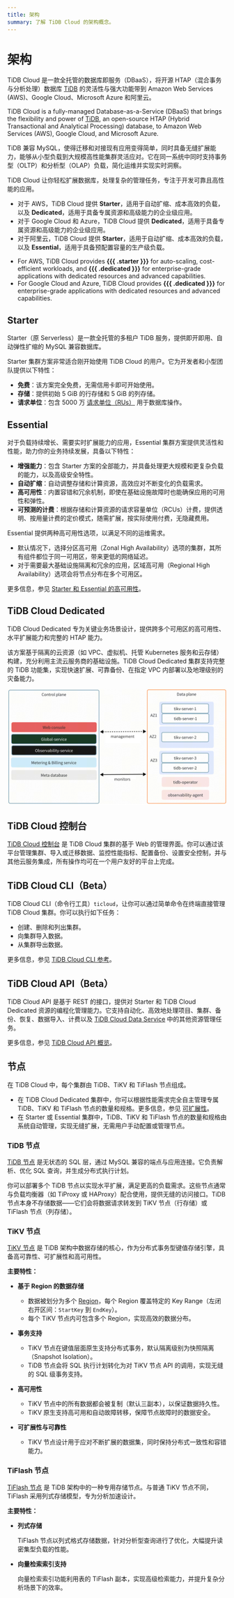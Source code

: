 ```yaml
---
title: 架构
summary: 了解 TiDB Cloud 的架构概念。
---
```


# 架构

<CustomContent language="en,zh">

TiDB Cloud 是一款全托管的数据库即服务（DBaaS），将开源 HTAP（混合事务与分析处理）数据库 [TiDB](https://docs.pingcap.com/tidb/stable/overview) 的灵活性与强大功能带到 Amazon Web Services (AWS)、Google Cloud、Microsoft Azure 和阿里云。

</CustomContent>

<CustomContent language="ja">

TiDB Cloud is a fully-managed Database-as-a-Service (DBaaS) that brings the flexibility and power of [TiDB](https://docs.pingcap.com/tidb/stable/overview), an open-source HTAP (Hybrid Transactional and Analytical Processing) database, to Amazon Web Services (AWS), Google Cloud, and Microsoft Azure.

</CustomContent>

TiDB 兼容 MySQL，使得迁移和对接现有应用变得简单，同时具备无缝扩展能力，能够从小型负载到大规模高性能集群灵活应对。它在同一系统中同时支持事务型（OLTP）和分析型（OLAP）负载，简化运维并实现实时洞察。

TiDB Cloud 让你轻松扩展数据库，处理复杂的管理任务，专注于开发可靠且高性能的应用。

<CustomContent language="en,zh">

- 对于 AWS，TiDB Cloud 提供 **Starter**，适用于自动扩缩、成本高效的负载，以及 **Dedicated**，适用于具备专属资源和高级能力的企业级应用。
- 对于 Google Cloud 和 Azure，TiDB Cloud 提供 **Dedicated**，适用于具备专属资源和高级能力的企业级应用。
- 对于阿里云，TiDB Cloud 提供 **Starter**，适用于自动扩缩、成本高效的负载，以及 **Essential**，适用于具备预配置容量的生产级负载。

</CustomContent>

<CustomContent language="ja">

- For AWS, TiDB Cloud provides **{{{ .starter }}}** for auto-scaling, cost-efficient workloads, and **{{{ .dedicated }}}** for enterprise-grade applications with dedicated resources and advanced capabilities.
- For Google Cloud and Azure, TiDB Cloud provides **{{{ .dedicated }}}** for enterprise-grade applications with dedicated resources and advanced capabilities.

</CustomContent>

## Starter

Starter（原 Serverless）是一款全托管的多租户 TiDB 服务，提供即开即用、自动弹性扩缩的 MySQL 兼容数据库。

Starter 集群方案非常适合刚开始使用 TiDB Cloud 的用户。它为开发者和小型团队提供以下特性：

- **免费**：该方案完全免费，无需信用卡即可开始使用。
- **存储**：提供初始 5 GiB 的行存储和 5 GiB 的列存储。
- **请求单位**：包含 5000 万 [请求单位（RUs）](/tidb-cloud/tidb-cloud-glossary.md#request-unit) 用于数据库操作。

## Essential

对于负载持续增长、需要实时扩展能力的应用，Essential 集群方案提供灵活性和性能，助力你的业务持续发展，具备以下特性：

- **增强能力**：包含 Starter 方案的全部能力，并具备处理更大规模和更复杂负载的能力，以及高级安全特性。
- **自动扩缩**：自动调整存储和计算资源，高效应对不断变化的负载需求。
- **高可用性**：内置容错和冗余机制，即使在基础设施故障时也能确保应用的可用性和弹性。
- **可预测的计费**：根据存储和计算资源的请求容量单位（RCUs）计费，提供透明、按用量计费的定价模式，随需扩展，按实际使用付费，无隐藏费用。

Essential 提供两种高可用性选项，以满足不同的运维需求。

- 默认情况下，选择分区高可用（Zonal High Availability）选项的集群，其所有组件都位于同一可用区，带来更低的网络延迟。
- 对于需要最大基础设施隔离和冗余的应用，区域高可用（Regional High Availability）选项会将节点分布在多个可用区。

更多信息，参见 [Starter 和 Essential 的高可用性](/tidb-cloud/serverless-high-availability.md)。

## TiDB Cloud Dedicated

TiDB Cloud Dedicated 专为关键业务场景设计，提供跨多个可用区的高可用性、水平扩展能力和完整的 HTAP 能力。

该方案基于隔离的云资源（如 VPC、虚拟机、托管 Kubernetes 服务和云存储）构建，充分利用主流云服务商的基础设施。TiDB Cloud Dedicated 集群支持完整的 TiDB 功能集，实现快速扩展、可靠备份、在指定 VPC 内部署以及地理级别的灾备能力。

![TiDB Cloud Dedicated 架构](/media/tidb-cloud/tidb-cloud-dedicated-architecture.png)

## TiDB Cloud 控制台

[TiDB Cloud 控制台](https://tidbcloud.com/) 是 TiDB Cloud 集群的基于 Web 的管理界面。你可以通过该平台管理集群、导入或迁移数据、监控性能指标、配置备份、设置安全控制，并与其他云服务集成，所有操作均可在一个用户友好的平台上完成。

## TiDB Cloud CLI（Beta）

TiDB Cloud CLI（命令行工具）`ticloud`，让你可以通过简单命令在终端直接管理 TiDB Cloud 集群。你可以执行如下任务：

- 创建、删除和列出集群。
- 向集群导入数据。
- 从集群导出数据。

更多信息，参见 [TiDB Cloud CLI 参考](/tidb-cloud/cli-reference.md)。

## TiDB Cloud API（Beta）

TiDB Cloud API 是基于 REST 的接口，提供对 Starter 和 TiDB Cloud Dedicated 资源的编程化管理能力。它支持自动化、高效地处理项目、集群、备份、恢复、数据导入、计费以及 [TiDB Cloud Data Service](/tidb-cloud/data-service-overview.md) 中的其他资源管理任务。

更多信息，参见 [TiDB Cloud API 概览](/tidb-cloud/api-overview.md)。

## 节点

在 TiDB Cloud 中，每个集群由 TiDB、TiKV 和 TiFlash 节点组成。

- 在 TiDB Cloud Dedicated 集群中，你可以根据性能需求完全自主管理专属 TiDB、TiKV 和 TiFlash 节点的数量和规格。更多信息，参见 [可扩展性](/tidb-cloud/scalability-concepts.md)。
- 在 Starter 或 Essential 集群中，TiDB、TiKV 和 TiFlash 节点的数量和规格由系统自动管理，实现无缝扩展，无需用户手动配置或管理节点。

### TiDB 节点

[TiDB 节点](/tidb-computing.md) 是无状态的 SQL 层，通过 MySQL 兼容的端点与应用连接。它负责解析、优化 SQL 查询，并生成分布式执行计划。

你可以部署多个 TiDB 节点以实现水平扩展，满足更高的负载需求。这些节点通常与负载均衡器（如 TiProxy 或 HAProxy）配合使用，提供无缝的访问接口。TiDB 节点本身不存储数据——它们会将数据请求转发到 TiKV 节点（行存储）或 TiFlash 节点（列存储）。

### TiKV 节点

[TiKV 节点](/tikv-overview.md) 是 TiDB 架构中数据存储的核心，作为分布式事务型键值存储引擎，具备高可靠性、可扩展性和高可用性。

**主要特性：**

- **基于 Region 的数据存储**

    - 数据被划分为多个 [Region](https://docs.pingcap.com/tidb/dev/glossary#regionpeerraft-group)，每个 Region 覆盖特定的 Key Range（左闭右开区间：`StartKey` 到 `EndKey`）。
    - 每个 TiKV 节点内可包含多个 Region，实现高效的数据分布。

- **事务支持**

    - TiKV 节点在键值层面原生支持分布式事务，默认隔离级别为快照隔离（Snapshot Isolation）。
    - TiDB 节点会将 SQL 执行计划转化为对 TiKV 节点 API 的调用，实现无缝的 SQL 级事务支持。

- **高可用性**

    - TiKV 节点中的所有数据都会被复制（默认三副本），以保证数据持久性。
    - TiKV 原生支持高可用和自动故障转移，保障节点故障时的数据安全。

- **可扩展性与可靠性**

    - TiKV 节点设计用于应对不断扩展的数据集，同时保持分布式一致性和容错能力。

### TiFlash 节点

[TiFlash 节点](/tiflash/tiflash-overview.md) 是 TiDB 架构中的一种专用存储节点。与普通 TiKV 节点不同，TiFlash 采用列式存储模型，专为分析加速设计。

**主要特性：**

- **列式存储**

    TiFlash 节点以列式格式存储数据，针对分析型查询进行了优化，大幅提升读密集型负载的性能。

- **向量检索索引支持**

    向量检索索引功能利用表的 TiFlash 副本，实现高级检索能力，并提升复杂分析场景下的效率。